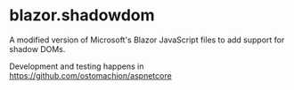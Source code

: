 # blazor.shadowdom
A modified version of Microsoft's Blazor JavaScript files to add support for shadow DOMs.

Development and testing happens in https://github.com/ostomachion/aspnetcore
